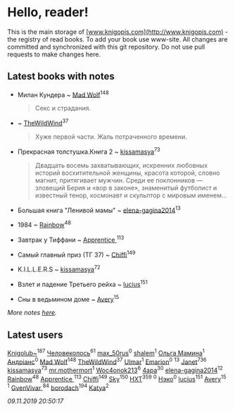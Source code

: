 # Hello, reader!
This is the main storage of [www.knigopis.com](http://www.knigopis.com) - the registry of read books.
To add your book use www-site. All changes are committed and synchronized with this git repository.
Do not use pull requests to make changes here.


## Latest books with notes
* Милан Кундера ~ [Mad Wolf](users/947/94738840-vkontakte)<sup>148</sup>
    > Секс и страдания.

*  ~ [TheWildWind](users/262/262062207519652-facebook)<sup>37</sup>
    > Хуже первой части. Жаль потраченного времени.

* Прекрасная толстушка.Книга 2 ~ [kissamasya](users/684/68439978-vkontakte)<sup>73</sup>
    > Двадцать восемь захватывающих, искренних любовных историй восхитительной женщины, красота которой, словно магнит, притягивает мужчин. Среди ее поклонников — зловещий Берия и «вор в законе», знаменитый футболист и известный тенор, космонавт и скульптор с мировым именем…

* Большая книга "Ленивой мамы" ~ [elena-gagina2014](users/208/208969292-yandex)<sup>13</sup>

* 1984 ~ [Rainbow](users/109/109787328219839805802-google)<sup>48</sup>

* Завтрак у Тиффани ~ [Apprentice ](users/528/52821952-vkontakte)<sup>113</sup>

* Самый главный приз (ТГ 37) ~ [Chiffi](users/105/105831994080785626680-google)<sup>149</sup>

* K.I.L.L.E.R.S ~ [kissamasya](users/684/68439978-vkontakte)<sup>72</sup>

* Взлет и падение Третьего рейха ~ [lucius](users/838/83820536-yandex)<sup>151</sup>

* Сны в ведьмином доме ~ [Avery](users/567/56734832-yandex)<sup>15</sup>


_More notes [here](latest_books_with_notes.md)._


## Latest users
[Knigolub~](users/111/111878597279669641685-google)<sup>187</sup> 
[Человеколось](users/174/17475979687188177329-mailru)<sup>61</sup> 
[max_50rus](users/194/194209197-vkontakte)<sup>0</sup> 
[shalem](users/169/16930265-vkontakte)<sup>1</sup> 
[Ольга Мамина](users/682/6824695122213409460-mailru)<sup>1</sup> 
[Андріанс](users/162/1620750431522129-facebook)<sup>0</sup> 
[Mad Wolf](users/947/94738840-vkontakte)<sup>148</sup> 
[TheWildWind](users/262/262062207519652-facebook)<sup>37</sup> 
[Ulmar](users/113/113895331373311240811-google)<sup>1</sup> 
[Emarion](users/107/107867265355294835155-google)<sup>0</sup> 
[](users/270/270444099499-odnoklassniki)<sup>13</sup> 
[Janet](users/108/108113656204404967440-google)<sup>736</sup> 
[kissamasya](users/684/68439978-vkontakte)<sup>73</sup> 
[mr.mothermort](users/404/404721939-vkontakte)<sup>1</sup> 
[Woc4onok213](users/103/103474005216004236389-google)<sup>6</sup> 
[4apa](users/117/117392596378069249667-google)<sup>30</sup> 
[elena-gagina2014](users/208/208969292-yandex)<sup>12</sup> 
[Rainbow](users/109/109787328219839805802-google)<sup>48</sup> 
[Apprentice ](users/528/52821952-vkontakte)<sup>113</sup> 
[Chiffi](users/105/105831994080785626680-google)<sup>149</sup> 
[Sky](users/118/118049897850017649660-google)<sup>150</sup> 
[HXT](users/100/100002563462782-facebook)<sup>359</sup> 
[](users/113/113684692562807406011-google)<sup>0</sup> 
[Нэко](users/659/659175577868030-facebook)<sup>0</sup> 
[lucius](users/838/83820536-yandex)<sup>151</sup> 
[Avery](users/567/56734832-yandex)<sup>15</sup> 
[](users/116/116624392380281660529-google)<sup>1</sup> 
[GvenVivar ](users/158/158266434925901-facebook)<sup>84</sup> 
[borodach](users/157/15706320-vkontakte)<sup>194</sup> 
[Katya](users/552/55239754-vkontakte)<sup>2</sup> 


_09.11.2019 20:50:17_
